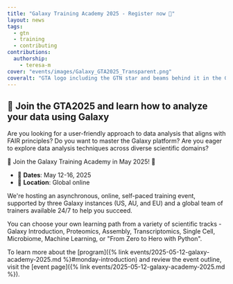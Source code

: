 ```yaml
---
title: "Galaxy Training Academy 2025 - Register now 🎉"
layout: news
tags:
  - gtn
  - training
  - contributing
contributions:
  authorship:
    - teresa-m
cover: "events/images/Galaxy_GTA2025_Transparent.png"
coveralt: "GTA logo including the GTN star and beams behind it in the GTN colors. Additionally the Text: Galaxy Training Academy and GALAXY TRAINING NETWORK and the Galaxy logo." 
---
```


## 🌠 Join the GTA2025 and learn how to analyze your data using Galaxy

Are you looking for a user-friendly approach to data analysis that aligns with FAIR principles? Do you want to master the Galaxy platform? Are you eager to explore data analysis techniques across diverse scientific domains?

🎉 Join the Galaxy Training Academy in May 2025! 🎉

- 📆 **Dates**:  May 12-16, 2025
- 📍 **Location**:  Global online

We're hosting an asynchronous, online, self-paced training event, supported by three Galaxy instances (US, AU, and EU) and a global team of trainers available 24/7 to help you succeed.

You can choose your own learning path from a variety of scientific tracks - Galaxy Introduction, Proteomics, Assembly, Transcriptomics, Single Cell, Microbiome, Machine Learning, or "From Zero to Hero with Python".

To learn more about the [program]({% link events/2025-05-12-galaxy-academy-2025.md %}#monday-introduction) and review the event outline, visit the [event page]({% link events/2025-05-12-galaxy-academy-2025.md %}).







